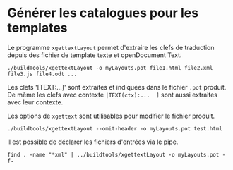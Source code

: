 # Générer les catalogues pour les templates


Le programme `xgettextLayout` permet d'extraire les clefs de traduction depuis des
fichier de template texte et openDocument Text.

    ./buildTools/xgettextLayout -o myLayouts.pot file1.html file2.xml file3.js file4.odt ...

Les clefs '[TEXT:...]' sont extraites et indiquées dans le fichier `.pot` produit.
De même les clefs avec contexte `|TEXT(ctx):...  ]` sont aussi extraites avec leur 
contexte.

Les options de `xgettext` sont utilisables pour modifier le fichier produit.

    ./buildtools/xgettextLayout --omit-header -o myLayouts.pot test.html

Il est possible de déclarer les fichiers d'entrées via le pipe.

    find . -name "*xml" | ../buildtools/xgettextLayout -o myLayouts.pot -f-


<!-- link -->
[wikiGettext]:       http://fr.wikipedia.org/wiki/GNU_gettext "Gettext sur Wikipédia"
[phpGettext]:        http://www.php.net/manual/fr/function.gettext.php "gettext sur php.net"
[actions]:           #core-ref:e67d8aeb-939c-46e3-9be8-6fc3ba75ebc2 "Action Dynacase"
[wsh]:               #core-ref:4df1314f-9fdd-4a7f-af37-a18cc39f3505 "Script Dynacase"
[gencatalog]:        #core-ref:2c163f00-8e94-4736-86f2-bb51352c52aa
[pgettext]:          http://www.gnu.org/software/gettext/manual/html_node/Contexts.html "Contexte dans gettext"
[ngettext]:          http://www.php.net/manual/fr/function.ngettext.php "ngettext sur php.net"
[layout]:           #core-ref:5f4a2f4b-9ceb-42db-8ac1-2a7baa621ce2
[xgettext]:         http://www.gnu.org/software/gettext/manual/html_node/xgettext-Invocation.htm "xgettext reference"
[famdecl]:          #core-ref:cfc7f53b-7982-431e-a04b-7b54eddf4a75
[gettextutil]:      http://www.gnu.org/software/gettext/manual/html_node/index.html#Top